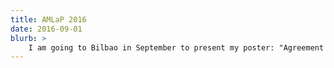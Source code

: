 ```yaml
---
title: AMLaP 2016
date: 2016-09-01
blurb: >
	I am going to Bilbao in September to present my poster: "Agreement attraction in Turkish".
---
```



